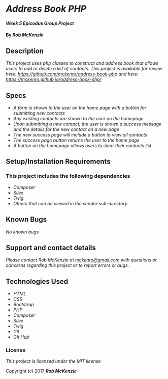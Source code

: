 # _Address Book PHP_

#### _Week 5 Epicodus Group Project_

#### By _**Rob McKenzie**_

## Description

_This project uses php classes to construct and address book that allows users to add or delete a list of contacts. This project is available for review here: https://github.com/mckenro/address-book-php and here: https://mckenro.github.io/address-book-php/_

## Specs

* _A form is shown to the user on the home page with a button for submitting new contacts_
* _Any existing contacts are shown to the user on the homepage_
* _Upon submitting a new contact, the user is shown a success message and the details for the new contact on a new page_
* _The new success page will include a button to view all contacts_
* _The success page button returns the user to the home page_
* _A button on the homepage allows users to clear their contacts list_

## Setup/Installation Requirements

### This project includes the following dependencies
* _Composer_
* _Silex_
* _Twig_
* _Others that can be viewed in the vendor sub-directory_

## Known Bugs

_No known bugs_

## Support and contact details

_Please contact Rob McKenzie at mckenro@gmail.com with questions or concerns regarding this project or to report errors or bugs._

## Technologies Used

* _HTML_
* _CSS_
* _Bootstrap_
* _PHP_
* _Composer_
* _Silex_
* _Twig_
* _Git_
* _Git Hub_

### License

*This project is licensed under the MIT license*

Copyright (c) 2017 **_Rob McKenzie_**
